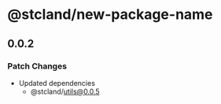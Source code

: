 # @stcland/new-package-name

## 0.0.2

### Patch Changes

- Updated dependencies
  - @stcland/utils@0.0.5
